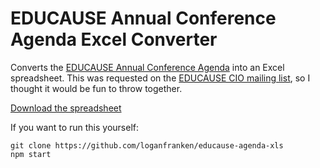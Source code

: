 # EDUCAUSE Annual Conference Agenda Excel Converter

Converts the [EDUCAUSE Annual Conference Agenda](https://events.educause.edu/annual-conference/agenda) into an Excel spreadsheet.
This was requested on the [EDUCAUSE CIO mailing list](http://listserv.educause.edu/scripts/wa.exe?A2=ind1609&L=CIO&P=175569),
so I thought it would be fun to throw together.

[Download the spreadsheet](educause_sessions.xlsx)

If you want to run this yourself:

```
git clone https://github.com/loganfranken/educause-agenda-xls
npm start
```
